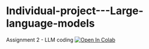 # Individual-project---Large-language-models
Assignment 2 - LLM coding
[![Open In Colab](https://colab.research.google.com/assets/colab-badge.svg)](https://colab.research.google.com/drive/1ctmgueCcNIX71cGV3I17wSCs_IcjJW0t?usp=sharing)
